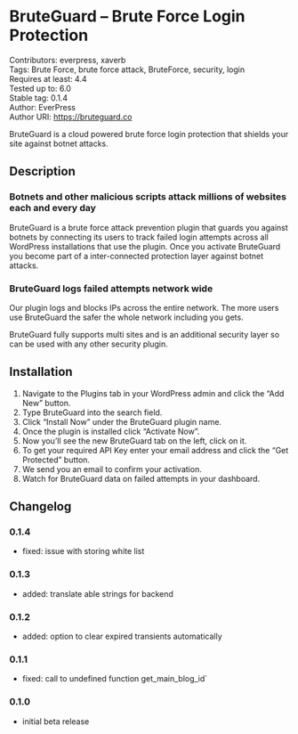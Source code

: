 # BruteGuard – Brute Force Login Protection

Contributors: everpress, xaverb  
Tags: Brute Force, brute force attack, BruteForce, security, login  
Requires at least: 4.4  
Tested up to: 6.0  
Stable tag: 0.1.4  
Author: EverPress  
Author URI: https://bruteguard.co

BruteGuard is a cloud powered brute force login protection that shields your site against botnet attacks.

## Description

### Botnets and other malicious scripts attack millions of websites each and every day

BruteGuard is a brute force attack prevention plugin that guards you against botnets by connecting its users to track failed login attempts across all WordPress installations that use the plugin. Once you activate BruteGuard you become part of a inter-connected protection layer against botnet attacks.

### BruteGuard logs failed attempts network wide

Our plugin logs and blocks IPs across the entire network. The more users use BruteGuard the safer the whole network including you gets.

BruteGuard fully supports multi sites and is an additional security layer so can be used with any other security plugin.

## Installation

1. Navigate to the Plugins tab in your WordPress admin and click the “Add New” button.
2. Type BruteGuard into the search field.
3. Click “Install Now” under the BruteGuard plugin name.
4. Once the plugin is installed click “Activate Now”.
5. Now you’ll see the new BruteGuard tab on the left, click on it.
6. To get your required API Key enter your email address and click the “Get Protected” button.
7. We send you an email to confirm your activation.
8. Watch for BruteGuard data on failed attempts in your dashboard.

## Changelog

### 0.1.4

-   fixed: issue with storing white list

### 0.1.3

-   added: translate able strings for backend

### 0.1.2

-   added: option to clear expired transients automatically

### 0.1.1

-   fixed: call to undefined function get_main_blog_id`

### 0.1.0

-   initial beta release

